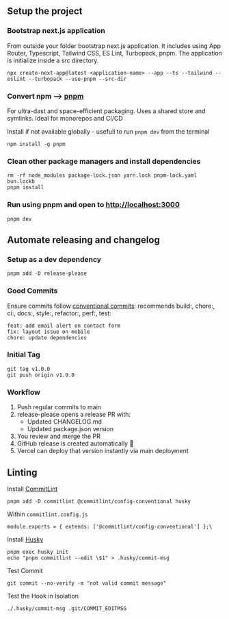 

## Setup the project

### Bootstrap next.js application
From outside your folder bootstrap next.js application. It includes using App Router, Typescript, Tailwind CSS, ES Lint, Turbopack, pnpm. The application is initialize inside a src directory. 
```
npx create-next-app@latest <application-name> --app --ts --tailwind --eslint --turbopack --use-pnpm --src-dir 
```

### Convert npm --> [pnpm](https://pnpm.io/) 
For ultra-dast and space-efficient packaging. Uses a shared store and symlinks. Ideal for monorepos and CI/CD

Install if not available globally - usefull to run `pnpm dev` from the terminal
```
npm install -g pnpm
```

### Clean other package managers and install dependencies
```
rm -rf node_modules package-lock.json yarn.lock pnpm-lock.yaml bun.lockb
pnpm install
```

### Run using pnpm and open to [http://localhost:3000](http://localhost:3000)
```
pnpm dev
```

## Automate releasing and changelog

### Setup as a dev dependency
```
pnpm add -D release-please
```

### Good Commits
Ensure commits follow [conventional commits](https://www.conventionalcommits.org/en/v1.0.0/#summary):  recommends build:, chore:, ci:, docs:, style:, refactor:, perf:, test:

```
feat: add email alert on contact form
fix: layout issue on mobile
chore: update dependencies
```


### Initial Tag
```
git tag v1.0.0
git push origin v1.0.0
```


### Workflow
1. Push regular commits to main
2. release-please opens a release PR with:
    * Updated CHANGELOG.md
    * Updated package.json version
3. You review and merge the PR
4. GitHub release is created automatically 🎉
5. Vercel can deploy that version instantly via main deployment


## Linting

Install [CommitLint](https://github.com/conventional-changelog/commitlint)
```
pnpm add -D commitlint @commitlint/config-conventional husky
```

Within `commitlint.config.js`

``` 
module.exports = { extends: ['@commitlint/config-conventional'] };\
```

Install [Husky](https://typicode.github.io/husky/)
```
pnpm exec husky init
echo "pnpm commitlint --edit \$1" > .husky/commit-msg
```

Test Commit
```
git commit --no-verify -m "not valid commit message"
```

Test the Hook in Isolation
```
./.husky/commit-msg .git/COMMIT_EDITMSG
```